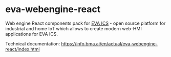 # eva-webengine-react

Web engine React components pack for [EVA
ICS](https://www.bohemia-automation.com/software/eva4/) - open source platform
for industrial and home IoT which allows to create modern web-HMI applications
for EVA ICS.

Technical documentation: <https://info.bma.ai/en/actual/eva-webengine-react/index.html>
